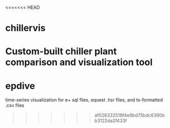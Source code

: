 <<<<<<< HEAD
# chillervis
Custom-built chiller plant comparison and visualization tool
=======
# epdive
time-series visualization for e+ sql files, equest .hsr files, and ts-formatted .csv files
>>>>>>> af026332518f4e9bd75bdc6390bb3122da2f433f
